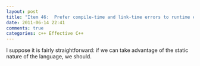 ```yaml
---
layout: post
title: "Item 46:  Prefer compile-time and link-time errors to runtime errors"
date: 2011-06-14 22:41
comments: true
categories: c++ Effective C++
---
```


I suppose it is fairly straightforward: if we can take advantage of the static nature of the language, we should.

